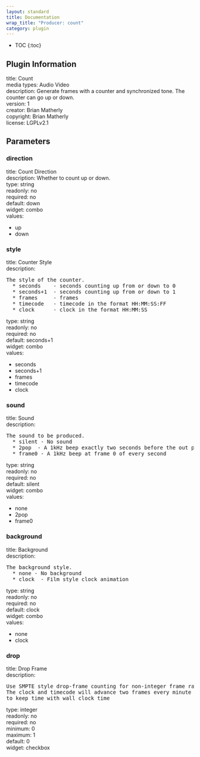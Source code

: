 ```yaml
---
layout: standard
title: Documentation
wrap_title: "Producer: count"
category: plugin
---
```

* TOC
{:toc}

## Plugin Information

title: Count  
media types:
Audio  Video  
description: Generate frames with a counter and synchronized tone. The counter can go up or down.  
version: 1  
creator: Brian Matherly  
copyright: Brian Matherly  
license: LGPLv2.1  

## Parameters

### direction

title: Count Direction    
description:
Whether to count up or down.  
type: string  
readonly: no  
required: no  
default: down  
widget: combo  
values:  
* up
* down

### style

title: Counter Style    
description:
<pre>
The style of the counter.
  * seconds    - seconds counting up from or down to 0
  * seconds+1  - seconds counting up from or down to 1
  * frames     - frames
  * timecode   - timecode in the format HH:MM:SS:FF
  * clock      - clock in the format HH:MM:SS
</pre>
type: string  
readonly: no  
required: no  
default: seconds+1  
widget: combo  
values:  
* seconds
* seconds+1
* frames
* timecode
* clock

### sound

title: Sound    
description:
<pre>
The sound to be produced.
  * silent - No sound
  * 2pop  - A 1kHz beep exactly two seconds before the out point
  * frame0 - A 1kHz beep at frame 0 of every second
</pre>
type: string  
readonly: no  
required: no  
default: silent  
widget: combo  
values:  
* none
* 2pop
* frame0

### background

title: Background    
description:
<pre>
The background style.
  * none - No background
  * clock  - Film style clock animation
</pre>
type: string  
readonly: no  
required: no  
default: clock  
widget: combo  
values:  
* none
* clock

### drop

title: Drop Frame    
description:
<pre>
Use SMPTE style drop-frame counting for non-integer frame rates.
The clock and timecode will advance two frames every minute if necessary
to keep time with wall clock time
</pre>
type: integer  
readonly: no  
required: no  
minimum: 0  
maximum: 1  
default: 0  
widget: checkbox  

